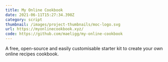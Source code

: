 ```yaml
---
title: My Online Cookbook
date: 2021-06-11T15:27:34.398Z
category: script
thumbnail: /images/project-thumbnails/moc-logo.svg
url: https://myonlinecookbook.xyz/
code: https://github.com/maeligg/my-online-cookbook
---
```

A free, open-source and easily customisable starter kit to create your own online recipes cookbook.